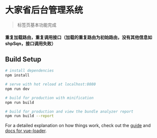 # 大家省后台管理系统

> 标签页基本功能完成

#### 重复加载路由，重复调用接口（加载的重复路由为初始路由，没有其他信息如shpSqn，接口调用失败）

## Build Setup

``` bash
# install dependencies
npm install

# serve with hot reload at localhost:8080
npm run dev

# build for production with minification
npm run build

# build for production and view the bundle analyzer report
npm run build --report
```

For a detailed explanation on how things work, check out the [guide](http://vuejs-templates.github.io/webpack/) and [docs for vue-loader](http://vuejs.github.io/vue-loader).
